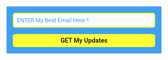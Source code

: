 <style type="text/css">
  @import url(https://fonts.googleapis.com/css?family=Open+Sans:400,400italic,700,700italic);
</style>
<style type="text/css">
  @import url(https://fonts.googleapis.com/css?family=Roboto:400,400italic,700,700italic);
</style>
<style type="text/css">
  .ml-form-embedSubmitLoad{display:inline-block;width:20px;height:20px}.ml-form-embedSubmitLoad:after{content:" ";display:block;width:11px;height:11px;margin:1px;border-radius:50%;border:4px solid #fff;border-color:#282a36 #282a36 #282a36 transparent;animation:ml-form-embedSubmitLoad 1.2s linear infinite}@keyframes ml-form-embedSubmitLoad{0%{transform:rotate(0)}100%{transform:rotate(360deg)}}#mlb2-2433250.ml-form-embedContainer{box-sizing:border-box;display:table;margin:0 auto;position:static;width:100%!important}#mlb2-2433250.ml-form-embedContainer button,#mlb2-2433250.ml-form-embedContainer h4,#mlb2-2433250.ml-form-embedContainer p,#mlb2-2433250.ml-form-embedContainer span{text-transform:none!important;letter-spacing:normal!important}#mlb2-2433250.ml-form-embedContainer .ml-form-embedWrapper{background-color:#3da0f2;border-width:7px;border-color:#fff;border-radius:10px;border-style:solid;box-sizing:border-box;display:inline-block!important;margin:0;padding:0;position:relative}#mlb2-2433250.ml-form-embedContainer .ml-form-embedWrapper.embedDefault,#mlb2-2433250.ml-form-embedContainer .ml-form-embedWrapper.embedPopup{width:593px}#mlb2-2433250.ml-form-embedContainer .ml-form-embedWrapper.embedForm{max-width:593px;width:100%}#mlb2-2433250.ml-form-embedContainer .ml-form-align-left{text-align:left}#mlb2-2433250.ml-form-embedContainer .ml-form-align-center{text-align:center}#mlb2-2433250.ml-form-embedContainer .ml-form-align-default{display:table-cell!important;vertical-align:middle!important;text-align:center!important}#mlb2-2433250.ml-form-embedContainer .ml-form-align-right{text-align:right}#mlb2-2433250.ml-form-embedContainer .ml-form-embedWrapper .ml-form-embedHeader img{border-top-left-radius:10px;border-top-right-radius:10px;height:auto;margin:0 auto!important;max-width:100%;width:646px}#mlb2-2433250.ml-form-embedContainer .ml-form-embedWrapper .ml-form-embedBody,#mlb2-2433250.ml-form-embedContainer .ml-form-embedWrapper .ml-form-successBody{padding:20px 20px 0 20px}#mlb2-2433250.ml-form-embedContainer .ml-form-embedWrapper .ml-form-embedBody.ml-form-embedBodyHorizontal{padding-bottom:0}#mlb2-2433250.ml-form-embedContainer .ml-form-embedWrapper .ml-form-embedBody .ml-form-embedContent,#mlb2-2433250.ml-form-embedContainer .ml-form-embedWrapper .ml-form-successBody .ml-form-successContent{margin:0 0 20px 0}#mlb2-2433250.ml-form-embedContainer .ml-form-embedWrapper .ml-form-embedBody .ml-form-embedContent h4,#mlb2-2433250.ml-form-embedContainer .ml-form-embedWrapper .ml-form-successBody .ml-form-successContent h4{color:#ff3;font-family:Roboto,Arial,Helvetica,sans-serif;font-size:39px;font-weight:700;margin:0 0 10px 0;text-align:center;word-break:break-word}#mlb2-2433250.ml-form-embedContainer .ml-form-embedWrapper .ml-form-embedBody .ml-form-embedContent p,#mlb2-2433250.ml-form-embedContainer .ml-form-embedWrapper .ml-form-successBody .ml-form-successContent p{color:#ff3;font-family:Roboto,Arial,Helvetica,sans-serif;font-size:24px;font-weight:400;line-height:30px;margin:0 0 10px 0;text-align:left}#mlb2-2433250.ml-form-embedContainer .ml-form-embedWrapper .ml-form-embedBody .ml-form-embedContent ol,#mlb2-2433250.ml-form-embedContainer .ml-form-embedWrapper .ml-form-embedBody .ml-form-embedContent ul,#mlb2-2433250.ml-form-embedContainer .ml-form-embedWrapper .ml-form-successBody .ml-form-successContent ol,#mlb2-2433250.ml-form-embedContainer .ml-form-embedWrapper .ml-form-successBody .ml-form-successContent ul{color:#ff3;font-family:Roboto,Arial,Helvetica,sans-serif;font-size:24px}#mlb2-2433250.ml-form-embedContainer .ml-form-embedWrapper .ml-form-embedBody .ml-form-embedContent p a,#mlb2-2433250.ml-form-embedContainer .ml-form-embedWrapper .ml-form-successBody .ml-form-successContent p a{color:#000;text-decoration:underline}#mlb2-2433250.ml-form-embedContainer .ml-form-embedWrapper .ml-block-form .ml-field-group{text-align:left!important}#mlb2-2433250.ml-form-embedContainer .ml-form-embedWrapper .ml-block-form .ml-field-group label{margin-bottom:5px;color:#333;font-size:18px;font-family:Roboto,Arial,Helvetica,sans-serif;font-weight:700;font-style:normal;text-decoration:none;display:inline-block;line-height:24px}#mlb2-2433250.ml-form-embedContainer .ml-form-embedWrapper .ml-form-embedBody .ml-form-embedContent p:last-child,#mlb2-2433250.ml-form-embedContainer .ml-form-embedWrapper .ml-form-successBody .ml-form-successContent p:last-child{margin:0}#mlb2-2433250.ml-form-embedContainer .ml-form-embedWrapper .ml-form-embedBody form{margin:0;width:100%}#mlb2-2433250.ml-form-embedContainer .ml-form-embedWrapper .ml-form-embedBody .ml-form-checkboxRow,#mlb2-2433250.ml-form-embedContainer .ml-form-embedWrapper .ml-form-embedBody .ml-form-formContent{margin:0 0 20px 0;width:100%}#mlb2-2433250.ml-form-embedContainer .ml-form-embedWrapper .ml-form-embedBody .ml-form-checkboxRow{float:left}#mlb2-2433250.ml-form-embedContainer .ml-form-embedWrapper .ml-form-embedBody .ml-form-formContent.horozintalForm{margin:0;padding:0 0 20px 0;width:100%;height:auto;float:left}#mlb2-2433250.ml-form-embedContainer .ml-form-embedWrapper .ml-form-embedBody .ml-form-fieldRow{margin:0 0 10px 0;width:100%}#mlb2-2433250.ml-form-embedContainer .ml-form-embedWrapper .ml-form-embedBody .ml-form-fieldRow.ml-last-item{margin:0}#mlb2-2433250.ml-form-embedContainer .ml-form-embedWrapper .ml-form-embedBody .ml-form-fieldRow.ml-formfieldHorizintal{margin:0}#mlb2-2433250.ml-form-embedContainer .ml-form-embedWrapper .ml-form-embedBody .ml-form-fieldRow input{background-color:#fff!important;color:#3da0f2!important;border-color:#ff0!important;border-radius:7px!important;border-style:solid!important;border-width:3px!important;font-family:Roboto,Arial,Helvetica,sans-serif;font-size:18px!important;height:auto;line-height:21px!important;margin-bottom:0;margin-top:0;margin-left:0;margin-right:0;padding:10px 10px!important;width:100%!important;box-sizing:border-box!important;max-width:100%!important}#mlb2-2433250.ml-form-embedContainer .ml-form-embedWrapper .ml-form-embedBody .ml-form-fieldRow input::-webkit-input-placeholder,#mlb2-2433250.ml-form-embedContainer .ml-form-embedWrapper .ml-form-embedBody .ml-form-horizontalRow input::-webkit-input-placeholder{color:#3da0f2}#mlb2-2433250.ml-form-embedContainer .ml-form-embedWrapper .ml-form-embedBody .ml-form-fieldRow input::-moz-placeholder,#mlb2-2433250.ml-form-embedContainer .ml-form-embedWrapper .ml-form-embedBody .ml-form-horizontalRow input::-moz-placeholder{color:#3da0f2}#mlb2-2433250.ml-form-embedContainer .ml-form-embedWrapper .ml-form-embedBody .ml-form-fieldRow input:-ms-input-placeholder,#mlb2-2433250.ml-form-embedContainer .ml-form-embedWrapper .ml-form-embedBody .ml-form-horizontalRow input:-ms-input-placeholder{color:#3da0f2}#mlb2-2433250.ml-form-embedContainer .ml-form-embedWrapper .ml-form-embedBody .ml-form-fieldRow input:-moz-placeholder,#mlb2-2433250.ml-form-embedContainer .ml-form-embedWrapper .ml-form-embedBody .ml-form-horizontalRow input:-moz-placeholder{color:#3da0f2}#mlb2-2433250.ml-form-embedContainer .ml-form-embedWrapper .ml-form-embedBody .ml-form-fieldRow textarea,#mlb2-2433250.ml-form-embedContainer .ml-form-embedWrapper .ml-form-embedBody .ml-form-horizontalRow textarea{background-color:#fff!important;color:#3da0f2!important;border-color:#ff0!important;border-radius:7px!important;border-style:solid!important;border-width:3px!important;font-family:Roboto,Arial,Helvetica,sans-serif;font-size:18px!important;height:auto;line-height:21px!important;margin-bottom:0;margin-top:0;padding:10px 10px!important;width:100%!important;box-sizing:border-box!important;max-width:100%!important}#mlb2-2433250.ml-form-embedContainer .ml-form-embedWrapper .ml-form-embedBody .ml-form-checkboxRow .label-description::before,#mlb2-2433250.ml-form-embedContainer .ml-form-embedWrapper .ml-form-embedBody .ml-form-embedPermissions .ml-form-embedPermissionsOptionsCheckbox .label-description::before,#mlb2-2433250.ml-form-embedContainer .ml-form-embedWrapper .ml-form-embedBody .ml-form-fieldRow .custom-checkbox .custom-control-label::before,#mlb2-2433250.ml-form-embedContainer .ml-form-embedWrapper .ml-form-embedBody .ml-form-fieldRow .custom-radio .custom-control-label::before,#mlb2-2433250.ml-form-embedContainer .ml-form-embedWrapper .ml-form-embedBody .ml-form-horizontalRow .custom-checkbox .custom-control-label::before,#mlb2-2433250.ml-form-embedContainer .ml-form-embedWrapper .ml-form-embedBody .ml-form-horizontalRow .custom-radio .custom-control-label::before,#mlb2-2433250.ml-form-embedContainer .ml-form-embedWrapper .ml-form-embedBody .ml-form-interestGroupsRow .ml-form-interestGroupsRowCheckbox .label-description::before{border-color:#ff0!important;background-color:#fff!important}#mlb2-2433250.ml-form-embedContainer .ml-form-embedWrapper .ml-form-embedBody .ml-form-fieldRow input.custom-control-input[type=checkbox]{box-sizing:border-box;padding:0;position:absolute;z-index:-1;opacity:0;margin-top:5px;margin-left:-24px;overflow:visible}#mlb2-2433250.ml-form-embedContainer .ml-form-embedWrapper .ml-form-embedBody .ml-form-checkboxRow .label-description::before,#mlb2-2433250.ml-form-embedContainer .ml-form-embedWrapper .ml-form-embedBody .ml-form-embedPermissions .ml-form-embedPermissionsOptionsCheckbox .label-description::before,#mlb2-2433250.ml-form-embedContainer .ml-form-embedWrapper .ml-form-embedBody .ml-form-fieldRow .custom-checkbox .custom-control-label::before,#mlb2-2433250.ml-form-embedContainer .ml-form-embedWrapper .ml-form-embedBody .ml-form-horizontalRow .custom-checkbox .custom-control-label::before,#mlb2-2433250.ml-form-embedContainer .ml-form-embedWrapper .ml-form-embedBody .ml-form-interestGroupsRow .ml-form-interestGroupsRowCheckbox .label-description::before{border-radius:4px!important}#mlb2-2433250.ml-form-embedContainer .ml-form-embedWrapper .ml-form-embedBody .ml-form-checkboxRow input[type=checkbox]:checked~.label-description::after,#mlb2-2433250.ml-form-embedContainer .ml-form-embedWrapper .ml-form-embedBody .ml-form-embedPermissions .ml-form-embedPermissionsOptionsCheckbox input[type=checkbox]:checked~.label-description::after,#mlb2-2433250.ml-form-embedContainer .ml-form-embedWrapper .ml-form-embedBody .ml-form-fieldRow .custom-checkbox .custom-control-input:checked~.custom-control-label::after,#mlb2-2433250.ml-form-embedContainer .ml-form-embedWrapper .ml-form-embedBody .ml-form-horizontalRow .custom-checkbox .custom-control-input:checked~.custom-control-label::after,#mlb2-2433250.ml-form-embedContainer .ml-form-embedWrapper .ml-form-embedBody .ml-form-interestGroupsRow .ml-form-interestGroupsRowCheckbox input[type=checkbox]:checked~.label-description::after{background-color:#282a36;mask-image:url(https://bucket.mlcdn.com/images/default/arrow.svg);-webkit-mask-image:url(https://bucket.mlcdn.com/images/default/arrow.svg)}#mlb2-2433250.ml-form-embedContainer .ml-form-embedWrapper .ml-form-embedBody .ml-form-fieldRow .custom-radio .custom-control-input:checked~.custom-control-label::after{background-color:#282a36;mask-image:url(https://bucket.mlcdn.com/images/default/circle.svg);-webkit-mask-image:url(https://bucket.mlcdn.com/images/default/circle.svg)}#mlb2-2433250.ml-form-embedContainer .ml-form-embedWrapper .ml-form-embedBody .ml-form-checkboxRow input[type=checkbox]:checked~.label-description::before,#mlb2-2433250.ml-form-embedContainer .ml-form-embedWrapper .ml-form-embedBody .ml-form-embedPermissions .ml-form-embedPermissionsOptionsCheckbox input[type=checkbox]:checked~.label-description::before,#mlb2-2433250.ml-form-embedContainer .ml-form-embedWrapper .ml-form-embedBody .ml-form-fieldRow .custom-checkbox .custom-control-input:checked~.custom-control-label::before,#mlb2-2433250.ml-form-embedContainer .ml-form-embedWrapper .ml-form-embedBody .ml-form-fieldRow .custom-radio .custom-control-input:checked~.custom-control-label::before,#mlb2-2433250.ml-form-embedContainer .ml-form-embedWrapper .ml-form-embedBody .ml-form-horizontalRow .custom-checkbox .custom-control-input:checked~.custom-control-label::before,#mlb2-2433250.ml-form-embedContainer .ml-form-embedWrapper .ml-form-embedBody .ml-form-horizontalRow .custom-radio .custom-control-input:checked~.custom-control-label::before,#mlb2-2433250.ml-form-embedContainer .ml-form-embedWrapper .ml-form-embedBody .ml-form-interestGroupsRow .ml-form-interestGroupsRowCheckbox input[type=checkbox]:checked~.label-description::before{border-color:#ff3!important;background-color:#ff3!important;color:#282a36!important}#mlb2-2433250.ml-form-embedContainer .ml-form-embedWrapper .ml-form-embedBody .ml-form-fieldRow .custom-checkbox .custom-control-label::after,#mlb2-2433250.ml-form-embedContainer .ml-form-embedWrapper .ml-form-embedBody .ml-form-fieldRow .custom-checkbox .custom-control-label::before,#mlb2-2433250.ml-form-embedContainer .ml-form-embedWrapper .ml-form-embedBody .ml-form-fieldRow .custom-radio .custom-control-label::after,#mlb2-2433250.ml-form-embedContainer .ml-form-embedWrapper .ml-form-embedBody .ml-form-fieldRow .custom-radio .custom-control-label::before,#mlb2-2433250.ml-form-embedContainer .ml-form-embedWrapper .ml-form-embedBody .ml-form-horizontalRow .custom-checkbox .custom-control-label::after,#mlb2-2433250.ml-form-embedContainer .ml-form-embedWrapper .ml-form-embedBody .ml-form-horizontalRow .custom-checkbox .custom-control-label::before,#mlb2-2433250.ml-form-embedContainer .ml-form-embedWrapper .ml-form-embedBody .ml-form-horizontalRow .custom-radio .custom-control-label::after,#mlb2-2433250.ml-form-embedContainer .ml-form-embedWrapper .ml-form-embedBody .ml-form-horizontalRow .custom-radio .custom-control-label::before{top:8;box-sizing:border-box}#mlb2-2433250.ml-form-embedContainer .ml-form-embedWrapper .ml-form-embedBody .ml-form-checkboxRow .label-description::after,#mlb2-2433250.ml-form-embedContainer .ml-form-embedWrapper .ml-form-embedBody .ml-form-checkboxRow .label-description::before,#mlb2-2433250.ml-form-embedContainer .ml-form-embedWrapper .ml-form-embedBody .ml-form-embedPermissions .ml-form-embedPermissionsOptionsCheckbox .label-description::after,#mlb2-2433250.ml-form-embedContainer .ml-form-embedWrapper .ml-form-embedBody .ml-form-embedPermissions .ml-form-embedPermissionsOptionsCheckbox .label-description::before{top:6px!important;box-sizing:border-box!important}#mlb2-2433250.ml-form-embedContainer .ml-form-embedWrapper .ml-form-embedBody .ml-form-checkboxRow .label-description::after,#mlb2-2433250.ml-form-embedContainer .ml-form-embedWrapper .ml-form-embedBody .ml-form-checkboxRow .label-description::before{top:0!important;box-sizing:border-box!important}#mlb2-2433250.ml-form-embedContainer .ml-form-embedWrapper .ml-form-embedBody .ml-form-interestGroupsRow .ml-form-interestGroupsRowCheckbox .label-description::after{top:3px!important;box-sizing:border-box!important;position:absolute;left:-21px;display:block;width:10px;height:10px;content:""}#mlb2-2433250.ml-form-embedContainer .ml-form-embedWrapper .ml-form-embedBody .ml-form-interestGroupsRow .ml-form-interestGroupsRowCheckbox .label-description::before{top:0!important;box-sizing:border-box!important}#mlb2-2433250.ml-form-embedContainer .ml-form-embedWrapper .ml-form-embedBody .custom-control-label::before{position:absolute;top:4px;left:-24px;display:block;width:16px;height:16px;pointer-events:none;content:"";background-color:#fff;border:#adb5bd solid 1px;border-radius:50%}#mlb2-2433250.ml-form-embedContainer .ml-form-embedWrapper .ml-form-embedBody .custom-control-label::after{position:absolute;top:11px!important;left:-21px;display:block;width:10px;height:10px;content:""}#mlb2-2433250.ml-form-embedContainer .ml-form-embedWrapper .ml-form-embedBody .ml-form-checkboxRow .label-description::before,#mlb2-2433250.ml-form-embedContainer .ml-form-embedWrapper .ml-form-embedBody .ml-form-embedPermissions .ml-form-embedPermissionsOptionsCheckbox .label-description::before,#mlb2-2433250.ml-form-embedContainer .ml-form-embedWrapper .ml-form-embedBody .ml-form-interestGroupsRow .ml-form-interestGroupsRowCheckbox .label-description::before{position:absolute;top:4px;left:-24px;display:block;width:16px;height:16px;pointer-events:none;content:"";background-color:#fff;border:#adb5bd solid 1px;border-radius:50%}#mlb2-2433250.ml-form-embedContainer .ml-form-embedWrapper .ml-form-embedBody .ml-form-embedPermissions .ml-form-embedPermissionsOptionsCheckbox .label-description::after{position:absolute;top:9px!important;left:-21px;display:block;width:10px;height:10px;content:""}#mlb2-2433250.ml-form-embedContainer .ml-form-embedWrapper .ml-form-embedBody .ml-form-checkboxRow .label-description::after{position:absolute;top:3px!important;left:-21px;display:block;width:10px;height:10px;content:""}#mlb2-2433250.ml-form-embedContainer .ml-form-embedWrapper .ml-form-embedBody .custom-radio .custom-control-label::after{background:no-repeat 50%/50% 50%}#mlb2-2433250.ml-form-embedContainer .ml-form-embedWrapper .ml-form-embedBody .custom-checkbox .custom-control-label::after,#mlb2-2433250.ml-form-embedContainer .ml-form-embedWrapper .ml-form-embedBody .ml-form-checkboxRow .label-description::after,#mlb2-2433250.ml-form-embedContainer .ml-form-embedWrapper .ml-form-embedBody .ml-form-embedPermissions .ml-form-embedPermissionsOptionsCheckbox .label-description::after,#mlb2-2433250.ml-form-embedContainer .ml-form-embedWrapper .ml-form-embedBody .ml-form-interestGroupsRow .ml-form-interestGroupsRowCheckbox .label-description::after{background:no-repeat 50%/50% 50%}#mlb2-2433250.ml-form-embedContainer .ml-form-embedWrapper .ml-form-embedBody .ml-form-fieldRow .custom-control,#mlb2-2433250.ml-form-embedContainer .ml-form-embedWrapper .ml-form-embedBody .ml-form-horizontalRow .custom-control{position:relative;display:block;min-height:1.5rem;padding-left:1.5rem}#mlb2-2433250.ml-form-embedContainer .ml-form-embedWrapper .ml-form-embedBody .ml-form-fieldRow .custom-checkbox .custom-control-input,#mlb2-2433250.ml-form-embedContainer .ml-form-embedWrapper .ml-form-embedBody .ml-form-fieldRow .custom-radio .custom-control-input,#mlb2-2433250.ml-form-embedContainer .ml-form-embedWrapper .ml-form-embedBody .ml-form-horizontalRow .custom-checkbox .custom-control-input,#mlb2-2433250.ml-form-embedContainer .ml-form-embedWrapper .ml-form-embedBody .ml-form-horizontalRow .custom-radio .custom-control-input{position:absolute;z-index:-1;opacity:0;box-sizing:border-box;padding:0}#mlb2-2433250.ml-form-embedContainer .ml-form-embedWrapper .ml-form-embedBody .ml-form-fieldRow .custom-checkbox .custom-control-label,#mlb2-2433250.ml-form-embedContainer .ml-form-embedWrapper .ml-form-embedBody .ml-form-fieldRow .custom-radio .custom-control-label,#mlb2-2433250.ml-form-embedContainer .ml-form-embedWrapper .ml-form-embedBody .ml-form-horizontalRow .custom-checkbox .custom-control-label,#mlb2-2433250.ml-form-embedContainer .ml-form-embedWrapper .ml-form-embedBody .ml-form-horizontalRow .custom-radio .custom-control-label{color:#000;font-size:18px!important;font-family:Roboto,Arial,Helvetica,sans-serif;line-height:28px;margin-bottom:0;position:relative;vertical-align:top;font-style:normal;font-weight:700}#mlb2-2433250.ml-form-embedContainer .ml-form-embedWrapper .ml-form-embedBody .ml-form-fieldRow .custom-select,#mlb2-2433250.ml-form-embedContainer .ml-form-embedWrapper .ml-form-embedBody .ml-form-horizontalRow .custom-select{background-color:#fff!important;color:#3da0f2!important;border-color:#ff0!important;border-radius:7px!important;border-style:solid!important;border-width:3px!important;font-family:Roboto,Arial,Helvetica,sans-serif;font-size:18px!important;line-height:20px!important;margin-bottom:0;margin-top:0;padding:10px 28px 10px 12px!important;width:100%!important;box-sizing:border-box!important;max-width:100%!important;height:auto;display:inline-block;vertical-align:middle;background:url(https://bucket.mlcdn.com/images/default/dropdown.svg) no-repeat right .75rem center/8px 10px;-webkit-appearance:none;-moz-appearance:none;appearance:none}#mlb2-2433250.ml-form-embedContainer .ml-form-embedWrapper .ml-form-embedBody .ml-form-horizontalRow{height:auto;width:100%;float:left}.ml-form-formContent.horozintalForm .ml-form-horizontalRow .ml-input-horizontal{width:70%;float:left}.ml-form-formContent.horozintalForm .ml-form-horizontalRow .ml-button-horizontal{width:30%;float:left}.ml-form-formContent.horozintalForm .ml-form-horizontalRow .ml-button-horizontal.labelsOn{padding-top:29px}.ml-form-formContent.horozintalForm .ml-form-horizontalRow .horizontal-fields{box-sizing:border-box;float:left;padding-right:10px}#mlb2-2433250.ml-form-embedContainer .ml-form-embedWrapper .ml-form-embedBody .ml-form-horizontalRow input{background-color:#fff;color:#3da0f2;border-color:#ff0;border-radius:7px;border-style:solid;border-width:3px;font-family:Roboto,Arial,Helvetica,sans-serif;font-size:18px;line-height:20px;margin-bottom:0;margin-top:0;padding:10px 10px;width:100%;box-sizing:border-box;overflow-y:initial}#mlb2-2433250.ml-form-embedContainer .ml-form-embedWrapper .ml-form-embedBody .ml-form-horizontalRow button{background-color:#ff3!important;border-color:#ff3;border-style:solid;border-width:3px;border-radius:7px;box-shadow:none;color:#282a36!important;cursor:pointer;font-family:Roboto,Arial,Helvetica,sans-serif;font-size:20px!important;font-weight:700;line-height:20px;margin:0!important;padding:10px!important;width:100%;height:auto}#mlb2-2433250.ml-form-embedContainer .ml-form-embedWrapper .ml-form-embedBody .ml-form-horizontalRow button:hover{background-color:#ff0!important;border-color:#ff0!important}#mlb2-2433250.ml-form-embedContainer .ml-form-embedWrapper .ml-form-embedBody .ml-form-checkboxRow input[type=checkbox]{box-sizing:border-box;padding:0;position:absolute;z-index:-1;opacity:0;margin-top:5px;margin-left:-24px;overflow:visible}#mlb2-2433250.ml-form-embedContainer .ml-form-embedWrapper .ml-form-embedBody .ml-form-checkboxRow .label-description{color:#000;display:block;font-family:'Open Sans',Arial,Helvetica,sans-serif;font-size:12px;text-align:left;margin-bottom:0;position:relative;vertical-align:top}#mlb2-2433250.ml-form-embedContainer .ml-form-embedWrapper .ml-form-embedBody .ml-form-checkboxRow label{font-weight:400;margin:0;padding:0;position:relative;display:block;min-height:24px;padding-left:24px}#mlb2-2433250.ml-form-embedContainer .ml-form-embedWrapper .ml-form-embedBody .ml-form-checkboxRow label a{color:#000;text-decoration:underline}#mlb2-2433250.ml-form-embedContainer .ml-form-embedWrapper .ml-form-embedBody .ml-form-checkboxRow label p{color:#000!important;font-family:'Open Sans',Arial,Helvetica,sans-serif!important;font-size:12px!important;font-weight:400!important;line-height:18px!important;padding:0!important;margin:0 5px 0 0!important}#mlb2-2433250.ml-form-embedContainer .ml-form-embedWrapper .ml-form-embedBody .ml-form-checkboxRow label p:last-child{margin:0}#mlb2-2433250.ml-form-embedContainer .ml-form-embedWrapper .ml-form-embedBody .ml-form-embedSubmit{margin:0 0 20px 0;float:left;width:100%}#mlb2-2433250.ml-form-embedContainer .ml-form-embedWrapper .ml-form-embedBody .ml-form-embedSubmit button{background-color:#ff3!important;border:none!important;border-radius:7px!important;box-shadow:none!important;color:#282a36!important;cursor:pointer;font-family:Roboto,Arial,Helvetica,sans-serif!important;font-size:20px!important;font-weight:700!important;line-height:21px!important;height:auto;padding:10px!important;width:100%!important;box-sizing:border-box!important}#mlb2-2433250.ml-form-embedContainer .ml-form-embedWrapper .ml-form-embedBody .ml-form-embedSubmit button.loading{display:none}#mlb2-2433250.ml-form-embedContainer .ml-form-embedWrapper .ml-form-embedBody .ml-form-embedSubmit button:hover{background-color:#ff0!important}.ml-subscribe-close{width:30px;height:30px;background:url(https://bucket.mlcdn.com/images/default/modal_close.png) no-repeat;background-size:30px;cursor:pointer;margin-top:-10px;margin-right:-10px;position:absolute;top:0;right:0}.ml-error input{background:url(https://bucket.mlcdn.com/images/default/error-icon.png) 98% center no-repeat #fff!important;background-size:24px 24px!important}.ml-error .label-description,.ml-error .label-description p,.ml-error .label-description p a,.ml-error label:first-child{color:red!important}#mlb2-2433250.ml-form-embedContainer .ml-form-embedWrapper .ml-form-embedBody .ml-form-checkboxRow.ml-error .label-description p,#mlb2-2433250.ml-form-embedContainer .ml-form-embedWrapper .ml-form-embedBody .ml-form-checkboxRow.ml-error .label-description p:first-letter{color:red!important}@media only screen and (max-width:593px){.ml-form-embedWrapper.embedDefault,.ml-form-embedWrapper.embedPopup{width:100%!important}.ml-form-formContent.horozintalForm{float:left!important}.ml-form-formContent.horozintalForm .ml-form-horizontalRow{height:auto!important;width:100%!important;float:left!important}.ml-form-formContent.horozintalForm .ml-form-horizontalRow .ml-input-horizontal{width:100%!important}.ml-form-formContent.horozintalForm .ml-form-horizontalRow .ml-input-horizontal>div{padding-right:0!important;padding-bottom:10px}.ml-form-formContent.horozintalForm .ml-button-horizontal{width:100%!important}.ml-form-formContent.horozintalForm .ml-button-horizontal.labelsOn{padding-top:0!important}}
</style>
<div id="mlb2-2433250" class="ml-form-embedContainer ml-subscribe-form ml-subscribe-form-2433250">
  <div class="ml-form-align-center">
    <div class="ml-form-embedWrapper embedForm">
      <div class="ml-form-embedBody ml-form-embedBodyDefault row-form">
        <div class="ml-form-embedContent" style="margin-bottom:0"></div>
        <form class="ml-block-form" action="https://app.mailerlite.com/webforms/submit/p8s7r2" data-code="p8s7r2" method="post" target="_blank">
          <div class="ml-form-formContent">
            <div class="ml-form-fieldRow ml-last-item">
              <div class="ml-field-group ml-field-email ml-validate-email ml-validate-required">
                <input type="email" class="form-control" data-inputmask="" name="fields[email]" placeholder="ENTER My Best Email Here *" autocomplete="email">
              </div>
            </div>
          </div>
          <input type="hidden" name="ml-submit" value="1">
          <div class="ml-form-embedSubmit">
            <button type="submit" class="primary">GET My Updates</button>
            <button disabled="disabled" style="display:none" type="button" class="loading"> <div class="ml-form-embedSubmitLoad"><div></div><div></div><div></div><div></div></div> </button>
          </div>
        </form>
      </div>
      <div class="ml-form-successBody row-success" style="display:none">
        <div class="ml-form-successContent">
          <h4>Thank you</h4>
          <p style="text-align:center">You've <strong>SUCCESSFULLY</strong> joined to Get <strong>FREE</strong>&nbsp;Updates.</p>
          <p></p>
          <p><strong></strong></p>
          <p></p>
        </div>
      </div>
    </div>
  </div>
</div>
<script>
  function ml_webform_success_2433250(){var r=ml_jQuery||jQuery;r(".ml-subscribe-form-2433250 .row-success").show(),r(".ml-subscribe-form-2433250 .row-form").hide()}
</script>
<img src="https://track.mailerlite.com/webforms/o/2433250/p8s7r2?v1597121206" width="1" height="1" style="max-width:1px;max-height:1px;visibility:hidden;padding:0;margin:0;display:block" alt="." border="0">
<script src="https://static.mailerlite.com/js/w/webforms.min.js?v5c5d99c28cfe49b41fe82455507d7558" type="text/javascript"></script> 